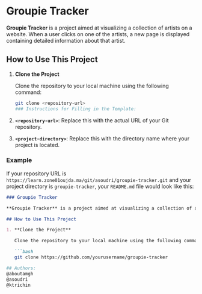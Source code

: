 # Groupie Tracker

**Groupie Tracker** is a project aimed at visualizing a collection of artists on a website. When a user clicks on one of the artists, a new page is displayed containing detailed information about that artist.

## How to Use This Project

1. **Clone the Project**

   Clone the repository to your local machine using the following command:

   ```bash
   git clone <repository-url>
   ### Instructions for Filling in the Template:

1. **`<repository-url>`**: Replace this with the actual URL of your Git repository.
2. **`<project-directory>`**: Replace this with the directory name where your project is located.

### Example

If your repository URL is `https://learn.zone01oujda.ma/git/asoudri/groupie-tracker.git` and your project directory is `groupie-tracker`, your `README.md` file would look like this:

```markdown
### Groupie Tracker

**Groupie Tracker** is a project aimed at visualizing a collection of artists on a website. When a user clicks on one of the artists, a new page is displayed containing detailed information about that artist.

## How to Use This Project

1. **Clone the Project**

   Clone the repository to your local machine using the following command:

   ```bash
   git clone https://github.com/yourusername/groupie-tracker

## Authors:
@aboutamgh 
@asoudri 
@ktrichin